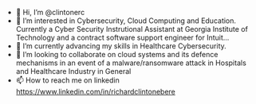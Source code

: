- 👋 Hi, I’m @clintonerc
- 👀 I’m interested in Cybersecurity, Cloud Computing and Education. Currently a Cyber Security Instrutional Assistant at Georgia Institute of Technology and a contract software support engineer for Intuit...
- 🌱 I’m currently advancing my skills in Healthcare Cybersecurity.
- 💞️ I’m looking to collaborate on cloud systems and its defence mechanisms in an event of a malware/ransomware attack in Hospitals and Healthcare Industry in General
- 📫 How to reach me on linkedin https://www.linkedin.com/in/richardclintonebere
<!---
clintonerc/clintonerc is a ✨ special ✨ repository because its `README.md` (this file) appears on your GitHub profile.
You can click the Preview link to take a look at your changes.
--->
